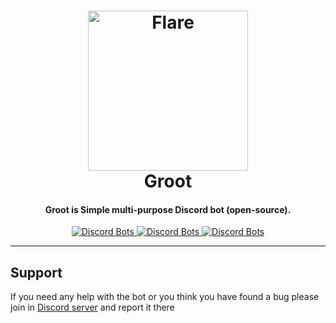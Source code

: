 <h1 align="center">
    <a href="https://discord.gg/ecYmea4"><img src="https://cdn.dribbble.com/users/228053/screenshots/3136366/baby-groot-v4.png" width="256px" alt="Flare"></a>
  <br>
    Groot
  <br>
 </h1>
<h4 align="center">Groot is Simple multi-purpose Discord bot (open-source).</h4>
  <p align="center">
      <a href="https://discordbots.org/bot/369291505497669642">
  <img src="https://discordbots.org/api/widget/status/369291505497669642.png" alt="Discord Bots" />
</a>
      <a href="https://discordbots.org/bot/369291505497669642">
  <img src="https://discordbots.org/api/widget/servers/369291505497669642.png" alt="Discord Bots" />
</a>
    <a href="https://discordbots.org/bot/369291505497669642">
  <img src="https://discordbots.org/api/widget/owner/369291505497669642.png" alt="Discord Bots" />
</a>
  
-------------------

## Support

If you need any help with the bot or you think you have found a bug please join in [Discord server](https://discord.gg/ecYmea4) and report it there
 
